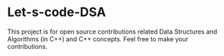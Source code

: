 # Let-s-code-DSA
This project is for open source contributions related Data Structures and Algorithms (in C++) and C++ concepts. Feel free to make your contributions.
